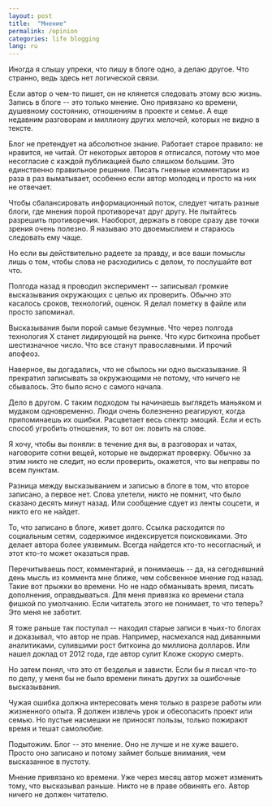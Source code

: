 ```yaml
---
layout: post
title:  "Мнение"
permalink: /opinion
categories: life blogging
lang: ru
---
```


Иногда я слышу упреки, что пишу в блоге одно, а делаю другое. Что странно, ведь
здесь нет логической связи.

Если автор о чем-то пишет, он не клянется следовать этому всю жизнь. Запись в
блоге -- это только мнение. Оно привязано ко времени, душевному состоянию,
отношениям в проекте и семье. А еще недавним разговорам и миллиону других
мелочей, которых не видно в тексте.

Блог не претендует на абсолютное знание. Работает старое правило: не нравится,
не читай. От некоторых авторов я отписался, потому что мое несогласие с каждой
публикацией было слишком большим. Это единственно правильное решение. Писать
гневные комментарии из раза в раз выматывает, особенно если автор молодец и
просто на них не отвечает.

Чтобы сбалансировать информационный поток, следует читать разные блоги, где
мнения порой противоречат друг другу. Не пытайтесь разрешить
противоречия. Наоборот, держать в говоре сразу две точки зрения очень полезно. Я
называю это двоемыслием и стараюсь следовать ему чаще.

Но если вы действительно радеете за правду, и все ваши помыслы лишь о том, чтобы
слова не расходились с делом, то послушайте вот что.

Полгода назад я проводил эксперимент -- записывал громкие высказывания
окружающих с целью их проверить. Обычно это касалось сроков, технологий,
оценок. Я делал пометку в файле или просто запоминал.

Высказывания были порой самые безумные. Что через полгода технология Х станет
лидирующей на рынке. Что курс биткоина пробьет шестизначное число. Что все
станут православными. И прочий апофеоз.

Наверное, вы догадались, что не сбылось ни одно высказывание. Я прекратил
записывать за окружающими не потому, что ничего не сбывалось. Это было ясно с
самого начала.

Дело в другом. С таким подходом ты начинаешь выглядеть маньяком и мудаком
одновременно. Люди очень болезненно реагируют, когда припоминаешь их
ошибки. Расцветает весь спектр эмоций. Если и есть способ угробить отношения, то
вот он: ловить на слове.

Я хочу, чтобы вы поняли: в течение дня вы, в разговорах и чатах, наговорите
сотни вещей, которые не выдержат проверку. Обычно за этим никто не следит, но
если проверить, окажется, что вы неправы по всем пунктам.

Разница между высказыванием и записью в блоге в том, что второе записано, а
первое нет. Слова улетели, никто не помнит, что было сказано десять минут
назад. Или сообщение сдует из ленты соцсети, и никто его не найдет.

То, что записано в блоге, живет долго. Ссылка расходится по социальным сетям,
содержимое индексируется поисковиками. Это делает автора более уязвимым. Всегда
найдется кто-то несогласный, и этот кто-то может оказаться прав.

Перечитываешь пост, комментарий, и понимаешь -- да, на сегодняшний день мысль из
коммента мне ближе, чем собсвенное мнение год назад. Такие вот прыжки во
времени. Но не надо обманывать время, писать дополнения, оправдываться. Для меня
привязка ко времени стала фишкой по умолчанию. Если читатель этого не понимает,
то что теперь? Это меня не заботит.

Я тоже раньше так поступал -- находил старые записи в чьих-то блогах и
доказывал, что автор не прав. Например, насмехался над диванными аналитиками,
сулившими рост биткоина до миллиона долларов. Или нашел доклад от 2012 года, где
автор сулит Кложе скорую смерть.

Но затем понял, что это от безделья и зависти. Если бы я писал что-то по делу, у
меня бы не было времени пинать других за ошибочные высказывания.

Чужая ошибка должна интересовать меня только в разрезе работы или жизненного
опыта. Я должен извлечь урок и обесопасить проект или семью. Но пустые насмешки
не приносят пользы, только пожирают время и тешат самолюбие.

Подытожим. Блог -- это мнение. Оно не лучше и не хуже вашего. Просто оно
записано и потому займет больше внимания, чем высказанное в пустоту.

Мнение привязано ко времени. Уже через месяц автор может изменить тому, что
высказывал раньше. Никто не в праве обвинять его. Автор ничего не должен
читателю.
